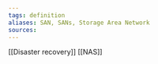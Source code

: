 ```yaml
---
tags: definition
aliases: SAN, SANs, Storage Area Network
sources: 
---
```


[[Disaster recovery]]
[[NAS]]
